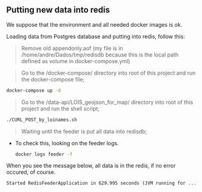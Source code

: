 ## Putting new data into redis

We suppose that the environment and all needed docker images is ok.

Loading data from Postgres database and putting into redis, follow this:

 > Remove old appendonly.aof (my file is in /home/andre/Dados/tmp/redisdb because this is the local path defined as volume in docker-compose.yml)

 > Go to the /docker-compose/ directory into root of this project and run the docker-compose file;
  ```sh
  docker-compose up -d
  ```

 > Go to the /data-api/LOIS_geojson_for_map/ directory into root of this project and run the shell script;
  ```sh
 ./CURL_POST_by_loinames.sh
  ```

 > Waiting until the feeder is put all data into redisdb;
* To check this, looking on the feeder logs.

  ```sh
  docker logs feeder -f
  ```
When you see the message below, all data is in the redis, if no error occured, of course.

```
Started RedisFeederApplication in 629.995 seconds (JVM running for ...
```